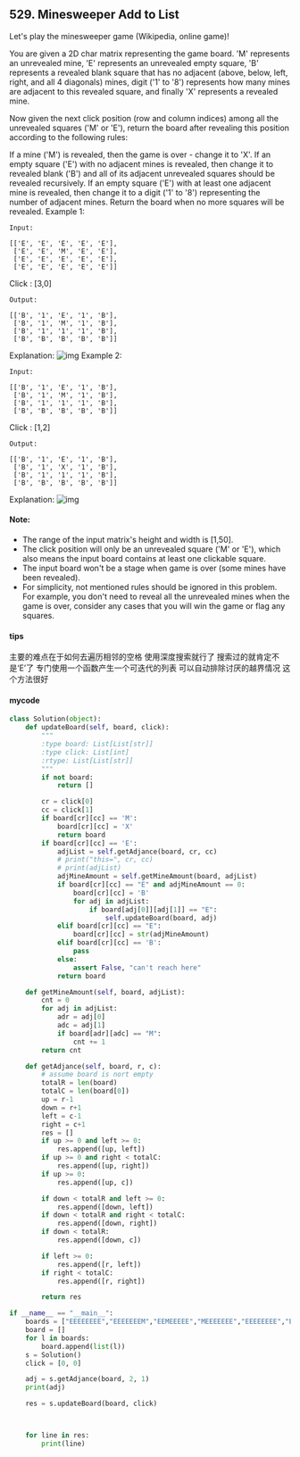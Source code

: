 ## 529. Minesweeper Add to List

Let's play the minesweeper game (Wikipedia, online game)!

You are given a 2D char matrix representing the game board. 'M' represents an unrevealed mine, 'E' represents an unrevealed empty square, 'B' represents a revealed blank square that has no adjacent (above, below, left, right, and all 4 diagonals) mines, digit ('1' to '8') represents how many mines are adjacent to this revealed square, and finally 'X' represents a revealed mine.

Now given the next click position (row and column indices) among all the unrevealed squares ('M' or 'E'), return the board after revealing this position according to the following rules:

If a mine ('M') is revealed, then the game is over - change it to 'X'.
If an empty square ('E') with no adjacent mines is revealed, then change it to revealed blank ('B') and all of its adjacent unrevealed squares should be revealed recursively.
If an empty square ('E') with at least one adjacent mine is revealed, then change it to a digit ('1' to '8') representing the number of adjacent mines.
Return the board when no more squares will be revealed.
Example 1:

```
Input: 

[['E', 'E', 'E', 'E', 'E'],
 ['E', 'E', 'M', 'E', 'E'],
 ['E', 'E', 'E', 'E', 'E'],
 ['E', 'E', 'E', 'E', 'E']]
```

Click : [3,0]


```
Output: 

[['B', '1', 'E', '1', 'B'],
 ['B', '1', 'M', '1', 'B'],
 ['B', '1', '1', '1', 'B'],
 ['B', 'B', 'B', 'B', 'B']]
```

Explanation:
![img](https://leetcode.com/static/images/problemset/minesweeper_example_1.png)
Example 2:

```
Input: 

[['B', '1', 'E', '1', 'B'],
 ['B', '1', 'M', '1', 'B'],
 ['B', '1', '1', '1', 'B'],
 ['B', 'B', 'B', 'B', 'B']]
```

Click : [1,2]


```
Output: 

[['B', '1', 'E', '1', 'B'],
 ['B', '1', 'X', '1', 'B'],
 ['B', '1', '1', '1', 'B'],
 ['B', 'B', 'B', 'B', 'B']]
```


Explanation:
![img](https://leetcode.com/static/images/problemset/minesweeper_example_2.png)
#### Note:
- The range of the input matrix's height and width is [1,50].
- The click position will only be an unrevealed square ('M' or 'E'), which also means the input board contains at least one clickable square.
- The input board won't be a stage when game is over (some mines have been revealed).
- For simplicity, not mentioned rules should be ignored in this problem. For example, you don't need to reveal all the unrevealed mines when the game is over, consider any cases that you will win the game or flag any squares.

 
#### tips 
主要的难点在于如何去遍历相邻的空格 使用深度搜索就行了 搜索过的就肯定不是‘E’了
专门使用一个函数产生一个可迭代的列表 可以自动排除讨厌的越界情况 这个方法很好

#### mycode

```Python
class Solution(object):
    def updateBoard(self, board, click):
        """
        :type board: List[List[str]]
        :type click: List[int]
        :rtype: List[List[str]]
        """
        if not board:
            return []

        cr = click[0]
        cc = click[1]
        if board[cr][cc] == 'M':
            board[cr][cc] = 'X'
            return board
        if board[cr][cc] == 'E':
            adjList = self.getAdjance(board, cr, cc)
            # print("this=", cr, cc)
            # print(adjList)
            adjMineAmount = self.getMineAmount(board, adjList)
            if board[cr][cc] == "E" and adjMineAmount == 0:
                board[cr][cc] = 'B'
                for adj in adjList:
                    if board[adj[0]][adj[1]] == "E":
                        self.updateBoard(board, adj)
            elif board[cr][cc] == "E":
                board[cr][cc] = str(adjMineAmount)
            elif board[cr][cc] == 'B':
                pass
            else:
                assert False, "can't reach here"
            return board

    def getMineAmount(self, board, adjList):
        cnt = 0
        for adj in adjList:
            adr = adj[0]
            adc = adj[1]
            if board[adr][adc] == "M":
                cnt += 1
        return cnt

    def getAdjance(self, board, r, c):
        # assume board is nort empty
        totalR = len(board)
        totalC = len(board[0])
        up = r-1
        down = r+1
        left = c-1
        right = c+1
        res = []
        if up >= 0 and left >= 0:
            res.append([up, left])
        if up >= 0 and right < totalC:
            res.append([up, right])
        if up >= 0:
            res.append([up, c])

        if down < totalR and left >= 0:
            res.append([down, left])
        if down < totalR and right < totalC:
            res.append([down, right])
        if down < totalR:
            res.append([down, c])

        if left >= 0:
            res.append([r, left])
        if right < totalC:
            res.append([r, right])

        return res

if __name__ == "__main__":
    boards = ["EEEEEEEE","EEEEEEEM","EEMEEEEE","MEEEEEEE","EEEEEEEE","EEEEEEEE","EEEEEEEE","EEMMEEEE"]
    board = []
    for l in boards:
        board.append(list(l))
    s = Solution()
    click = [0, 0]

    adj = s.getAdjance(board, 2, 1)
    print(adj)

    res = s.updateBoard(board, click)



    for line in res:
        print(line)
```
